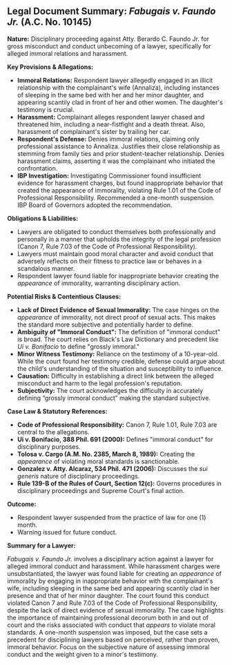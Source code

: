 ## Legal Document Summary: *Fabugais v. Faundo Jr.* (A.C. No. 10145)

**Nature:** Disciplinary proceeding against Atty. Berardo C. Faundo Jr. for gross misconduct and conduct unbecoming of a lawyer, specifically for alleged immoral relations and harassment.

**Key Provisions & Allegations:**

*   **Immoral Relations:** Respondent lawyer allegedly engaged in an illicit relationship with the complainant's wife (Annaliza), including instances of sleeping in the same bed with her and her minor daughter, and appearing scantily clad in front of her and other women. The daughter's testimony is crucial.
*   **Harassment:** Complainant alleges respondent lawyer chased and threatened him, including a near-fistfight and a death threat. Also, harassment of complainant's sister by trailing her car.
*   **Respondent's Defense:** Denies immoral relations, claiming only professional assistance to Annaliza. Justifies their close relationship as stemming from family ties and prior student-teacher relationship. Denies harassment claims, asserting it was the complainant who initiated the confrontation.
*   **IBP Investigation:** Investigating Commissioner found insufficient evidence for harassment charges, but found inappropriate behavior that created the appearance of immorality, violating Rule 1.01 of the Code of Professional Responsibility. Recommended a one-month suspension. IBP Board of Governors adopted the recommendation.

**Obligations & Liabilities:**

*   Lawyers are obligated to conduct themselves both professionally and personally in a manner that upholds the integrity of the legal profession (Canon 7, Rule 7.03 of the Code of Professional Responsibility).
*   Lawyers must maintain good moral character and avoid conduct that adversely reflects on their fitness to practice law or behaves in a scandalous manner.
*   Respondent lawyer found liable for inappropriate behavior creating the *appearance* of immorality, warranting disciplinary action.

**Potential Risks & Contentious Clauses:**

*   **Lack of Direct Evidence of Sexual Immorality:** The case hinges on the *appearance* of immorality, not direct proof of sexual acts. This makes the standard more subjective and potentially harder to define.
*   **Ambiguity of "Immoral Conduct":** The definition of "immoral conduct" is broad. The court relies on Black's Law Dictionary and precedent like *Ui v. Bonifacio* to define "grossly immoral."
*   **Minor Witness Testimony:** Reliance on the testimony of a 10-year-old. While the court found her testimony credible, defense could argue about the child's understanding of the situation and susceptibility to influence.
*   **Causation:** Difficulty in establishing a direct link between the alleged misconduct and harm to the legal profession's reputation.
*   **Subjectivity:** The court acknowledges the difficulty in accurately defining “grossly immoral conduct” making the standard subjective.

**Case Law & Statutory References:**

*   **Code of Professional Responsibility:** Canon 7, Rule 1.01, Rule 7.03 are central to the allegations.
*   **Ui v. Bonifacio, 388 Phil. 691 (2000):** Defines "immoral conduct" for disciplinary purposes.
*   **Tolosa v. Cargo (A.M. No. 2385, March 8, 1989):** Creating the *appearance* of violating moral standards is sanctionable.
*   **Gonzalez v. Atty. Alcaraz, 534 Phil. 471 (2006):** Discusses the *sui generis* nature of disciplinary proceedings.
*   **Rule 139-B of the Rules of Court, Section 12(c):** Governs procedures in disciplinary proceedings and Supreme Court's final action.

**Outcome:**

*   Respondent lawyer suspended from the practice of law for one (1) month.
*   Warning issued for future conduct.

**Summary for a Lawyer:**

*Fabugais v. Faundo Jr.* involves a disciplinary action against a lawyer for alleged immoral conduct and harassment. While harassment charges were unsubstantiated, the lawyer was found liable for creating an *appearance* of immorality by engaging in inappropriate behavior with the complainant's wife, including sleeping in the same bed and appearing scantily clad in her presence and that of her minor daughter. The court found this conduct violated Canon 7 and Rule 7.03 of the Code of Professional Responsibility, despite the lack of direct evidence of sexual immorality. The case highlights the importance of maintaining professional decorum both in and out of court and the risks associated with conduct that *appears* to violate moral standards. A one-month suspension was imposed, but the case sets a precedent for disciplining lawyers based on perceived, rather than proven, immoral behavior. Focus on the subjective nature of assessing immoral conduct and the weight given to a minor's testimony.
